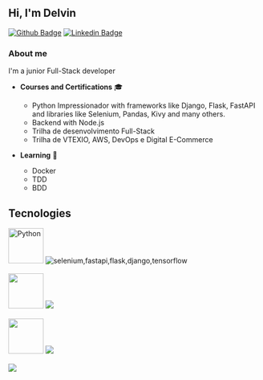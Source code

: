 ## Hi, I'm Delvin
[![Github Badge](https://img.shields.io/badge/-Github-000?style=flat-square&logo=Github&logoColor=white&link=https://github.com/delvin-pf)](https://github.com/delvin-pf)
[![Linkedin Badge](https://img.shields.io/badge/-LinkedIn-blue?style=flat-square&logo=Linkedin&logoColor=white&link=https://www.linkedin.com/in/delvinperez/)](https://www.linkedin.com/in/delvinperez)

### About me

I'm a junior Full-Stack developer


- **Courses and Certifications**  :mortar_board: 
  - Python Impressionador with frameworks like Django, Flask, FastAPI and libraries like Selenium, Pandas, Kivy and many others.
  - Backend with Node.js
  - Trilha de desenvolvimento Full-Stack
  - Trilha de VTEXIO, AWS, DevOps e Digital E-Commerce 


- **Learning** :pencil: 
  - Docker
  - TDD
  - BDD
## Tecnologies

<div >
  <img src="https://skillicons.dev/icons?i=py&theme=light" title="Python" style="width: 70px; "/>
  <img src="https://skillicons.dev/icons?i=selenium,fastapi,flask,django,tensorflow&theme=light" alt="selenium,fastapi,flask,django,tensorflow"/>
</div>
<br>
<div > 
  <img src="https://skillicons.dev/icons?i=nodejs" style="width: 70px;" />
  <img src="https://skillicons.dev/icons?i=express,apollo" />
</div>
<br>
<div > 
  <img src="https://skillicons.dev/icons?i=javascript" style="width: 70px;" />
  <img src="https://skillicons.dev/icons?i=react,styledcomponents" />
</div>
<br>
<div > 
  <img src="https://skillicons.dev/icons?i=ts,git,docker,mongodb,postgres,mysql,firebase,graphql,html,css,bootstrap,tailwind&theme=light" />
</div>


<!---
delvin-pf/delvin-pf is a ✨ special ✨ repository because its `README.md` (this file) appears on your GitHub profile.
You can click the Preview link to take a look at your changes.
--->
